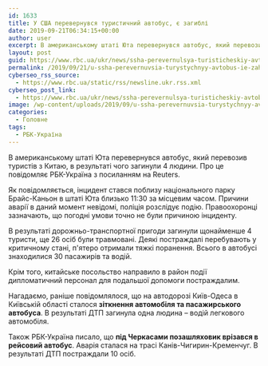 ```yaml
---
id: 1633
title: У США перевернувся туристичний автобус, є загиблі
date: 2019-09-21T06:34:15+00:00
author: user
excerpt: В американському штаті Юта перевернувся автобус, який перевозив туристів з Китаю, в результаті чого загинули 4 людини. Про це повідомляє РБК-Україна...
layout: post
guid: https://www.rbc.ua/ukr/news/ssha-perevernulsya-turisticheskiy-avtobus-1569045499.html
permalink: /2019/09/21/u-ssha-perevernuvsia-turystychnyy-avtobus-ie-zahybli/
cyberseo_rss_source:
  - https://www.rbc.ua/static/rss/newsline.ukr.rss.xml
cyberseo_post_link:
  - https://www.rbc.ua/ukr/news/ssha-perevernulsya-turisticheskiy-avtobus-1569045499.html
image: /wp-content/uploads/2019/09/u-ssha-perevernuvsia-turystychnyy-avtobus-ie-zahybli.jpg
categories:
  - Головне
tags:
  - РБК-Україна
---
```

В американському штаті Юта перевернувся автобус, який перевозив туристів з Китаю, в результаті чого загинули 4 людини. Про це повідомляє РБК-Україна з посиланням на Reuters.

Як повідомляється, інцидент стався поблизу національного парку Брайс-Каньон в штаті Юта близько 11:30 за місцевим часом. Причини аварії в даний момент невідомі, поліція розслідує подію. Правоохоронці зазначають, що погодні умови точно не були причиною інциденту.

В результаті дорожньо-транспортної пригоди загинули щонайменше 4 туристи, ще 26 осіб були травмовані. Деякі постраждалі перебувають у критичному стані, п'ятеро отримали тяжкі поранення. Всього в автобусі знаходилися 30 пасажирів та водій.

Крім того, китайське посольство направило в район події дипломатичний персонал для подальшої допомоги постраждалим.

Нагадаємо, раніше повідомлялося, що на автодорозі Київ-Одеса в Київській області сталося **зіткнення автомобіля та пасажирського автобуса**. В результаті ДТП загинула одна людина &#8211; водій легкового автомобіля.

Також РБК-Україна писало, що **під Черкасами позашляховик врізався в рейсовий автобус**. Аварія сталася на трасі Канів-Чигирин-Кременчуг. В результаті ДТП постраждали 10 осіб.